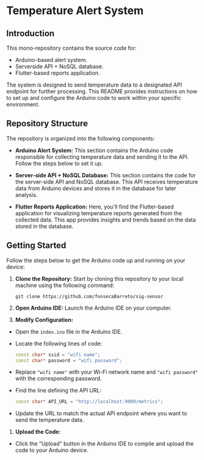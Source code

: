 # Temperature Alert System

## Introduction

This mono-repository contains the source code for:
- Arduino-based alert system.
- Serverside API + NoSQL database.
- Flutter-based reports application.

The system is designed to send temperature data to a designated API endpoint for further processing. This README provides instructions on how to set up and configure the Arduino code to work within your specific environment.

## Repository Structure

The repository is organized into the following components:

- **Arduino Alert System:**
  This section contains the Arduino code responsible for collecting temperature data and sending it to the API. Follow the steps below to set it up.

- **Server-side API + NoSQL Database:**
  This section contains the code for the server-side API and NoSQL database. This API receives temperature data from Arduino devices and stores it in the database for later analysis.

- **Flutter Reports Application:**
  Here, you'll find the Flutter-based application for visualizing temperature reports generated from the collected data. This app provides insights and trends based on the data stored in the database.

## Getting Started

Follow the steps below to get the Arduino code up and running on your device:

1. **Clone the Repository:** Start by cloning this repository to your local machine using the following command:

    ```
    git clone https://github.com/fonsecaBarreto/sig-sensor
    ```
2. **Open Arduino IDE:**
Launch the Arduino IDE on your computer.

3. **Modify Configuration:**
- Open the `index.ino` file in the Arduino IDE.
- Locate the following lines of code:

  ```cpp
  const char* ssid = "wifi name";
  const char* password = "wifi password";
  ```

- Replace `"wifi name"` with your Wi-Fi network name and `"wifi password"` with the corresponding password.

- Find the line defining the API URL:

  ```cpp
  const char* API_URL = "http://localhost:9000/metrics";
  ```

- Update the URL to match the actual API endpoint where you want to send the temperature data.


1. **Upload the Code:**
- Click the "Upload" button in the Arduino IDE to compile and upload the code to your Arduino device.

